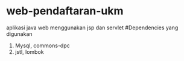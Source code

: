 # web-pendaftaran-ukm
aplikasi java web
menggunakan jsp dan servlet
#Dependencies yang digunakan
1. Mysql, commons-dpc
2. jstl, lombok
